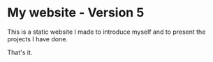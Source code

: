 # My website - Version 5

This is a static website I made to introduce myself and to present the projects I have done.

That's it.
